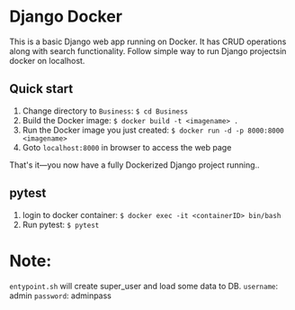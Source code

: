 # Django Docker

This is a basic Django web app running on Docker. It has CRUD operations along with search functionality. Follow simple way to run Django projectsin docker on localhost.

## Quick start
1. Change directory to `Business`: `$ cd Business`
2. Build the Docker image: `$ docker build -t <imagename> .`
3. Run the Docker image you just created: `$ docker run -d -p 8000:8000 <imagename>`
4. Goto `localhost:8000` in browser to access the web page

That's it—you now have a fully Dockerized Django project running..

## pytest

1. login to docker container: `$ docker exec -it <containerID> bin/bash`
2. Run pytest: `$ pytest`

# Note: 
`entypoint.sh` will create super_user and load some data to DB.
`username`: admin
`password`: adminpass

